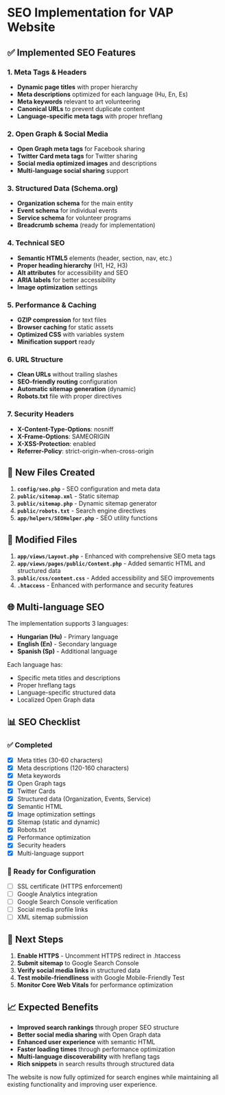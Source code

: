 # SEO Implementation for VAP Website

## ✅ Implemented SEO Features

### 1. Meta Tags & Headers
- **Dynamic page titles** with proper hierarchy
- **Meta descriptions** optimized for each language (Hu, En, Es)
- **Meta keywords** relevant to art volunteering
- **Canonical URLs** to prevent duplicate content
- **Language-specific meta tags** with proper hreflang

### 2. Open Graph & Social Media
- **Open Graph meta tags** for Facebook sharing
- **Twitter Card meta tags** for Twitter sharing
- **Social media optimized images** and descriptions
- **Multi-language social sharing** support

### 3. Structured Data (Schema.org)
- **Organization schema** for the main entity
- **Event schema** for individual events
- **Service schema** for volunteer programs
- **Breadcrumb schema** (ready for implementation)

### 4. Technical SEO
- **Semantic HTML5** elements (header, section, nav, etc.)
- **Proper heading hierarchy** (H1, H2, H3)
- **Alt attributes** for accessibility and SEO
- **ARIA labels** for better accessibility
- **Image optimization** settings

### 5. Performance & Caching
- **GZIP compression** for text files
- **Browser caching** for static assets
- **Optimized CSS** with variables system
- **Minification support** ready

### 6. URL Structure
- **Clean URLs** without trailing slashes
- **SEO-friendly routing** configuration
- **Automatic sitemap generation** (dynamic)
- **Robots.txt** file with proper directives

### 7. Security Headers
- **X-Content-Type-Options**: nosniff
- **X-Frame-Options**: SAMEORIGIN
- **X-XSS-Protection**: enabled
- **Referrer-Policy**: strict-origin-when-cross-origin

## 📁 New Files Created

1. **`config/seo.php`** - SEO configuration and meta data
2. **`public/sitemap.xml`** - Static sitemap
3. **`public/sitemap.php`** - Dynamic sitemap generator
4. **`public/robots.txt`** - Search engine directives
5. **`app/helpers/SEOHelper.php`** - SEO utility functions

## 🔧 Modified Files

1. **`app/views/Layout.php`** - Enhanced with comprehensive SEO meta tags
2. **`app/views/pages/public/Content.php`** - Added semantic HTML and structured data
3. **`public/css/content.css`** - Added accessibility and SEO improvements
4. **`.htaccess`** - Enhanced with performance and security features

## 🌐 Multi-language SEO

The implementation supports 3 languages:
- **Hungarian (Hu)** - Primary language
- **English (En)** - Secondary language  
- **Spanish (Sp)** - Additional language

Each language has:
- Specific meta titles and descriptions
- Proper hreflang tags
- Language-specific structured data
- Localized Open Graph data

## 📊 SEO Checklist

### ✅ Completed
- [x] Meta titles (30-60 characters)
- [x] Meta descriptions (120-160 characters)
- [x] Meta keywords
- [x] Open Graph tags
- [x] Twitter Cards
- [x] Structured data (Organization, Events, Service)
- [x] Semantic HTML
- [x] Image optimization settings
- [x] Sitemap (static and dynamic)
- [x] Robots.txt
- [x] Performance optimization
- [x] Security headers
- [x] Multi-language support

### 🔄 Ready for Configuration
- [ ] SSL certificate (HTTPS enforcement)
- [ ] Google Analytics integration
- [ ] Google Search Console verification
- [ ] Social media profile links
- [ ] XML sitemap submission

## 🚀 Next Steps

1. **Enable HTTPS** - Uncomment HTTPS redirect in .htaccess
2. **Submit sitemap** to Google Search Console
3. **Verify social media links** in structured data
4. **Test mobile-friendliness** with Google Mobile-Friendly Test
5. **Monitor Core Web Vitals** for performance optimization

## 📈 Expected Benefits

- **Improved search rankings** through proper SEO structure
- **Better social media sharing** with Open Graph data
- **Enhanced user experience** with semantic HTML
- **Faster loading times** through performance optimization
- **Multi-language discoverability** with hreflang tags
- **Rich snippets** in search results through structured data

The website is now fully optimized for search engines while maintaining all existing functionality and improving user experience.
